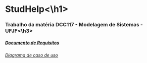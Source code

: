 <!DOCTYPE html>
<html>
 <body>
   <h1>StudHelp<\h1>
   <h3>Trabalho da matéria DCC117 - Modelagem de Sistemas - UFJF<\h3>
    <h5>
      <a href="https://docs.google.com/document/d/1RxyWyKjqwz9kEvx3caPUfI-cxhhJ60OmMy1iSTVg0FQ/edit?usp=sharing" target="_blank">Documento de Requisitos</a>
    </h5>
   <h6>
      <a href="https://drive.google.com/file/d/1BTX8_ynneNfLRRlMnj2I7GLwbHxR1Ws1/view?usp=sharing" target="_blank">Diagrama de caso de uso</a>
    </h6>
  </body>
</html> 
